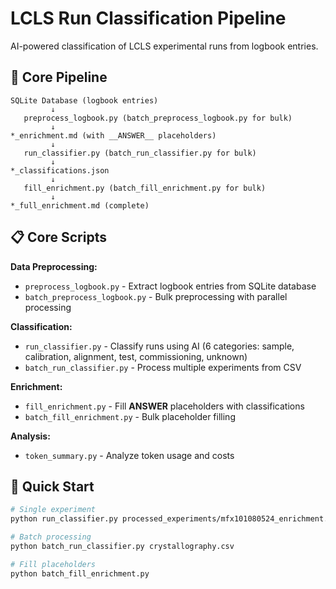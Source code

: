 # LCLS Run Classification Pipeline

AI-powered classification of LCLS experimental runs from logbook entries.

## 🔄 Core Pipeline

```
SQLite Database (logbook entries)
         ↓
   preprocess_logbook.py (batch_preprocess_logbook.py for bulk)
         ↓
*_enrichment.md (with __ANSWER__ placeholders)
         ↓
   run_classifier.py (batch_run_classifier.py for bulk)
         ↓
*_classifications.json
         ↓
   fill_enrichment.py (batch_fill_enrichment.py for bulk)
         ↓
*_full_enrichment.md (complete)
```

## 📋 Core Scripts

**Data Preprocessing:**
- `preprocess_logbook.py` - Extract logbook entries from SQLite database
- `batch_preprocess_logbook.py` - Bulk preprocessing with parallel processing

**Classification:**
- `run_classifier.py` - Classify runs using AI (6 categories: sample, calibration, alignment, test, commissioning, unknown)
- `batch_run_classifier.py` - Process multiple experiments from CSV

**Enrichment:**
- `fill_enrichment.py` - Fill __ANSWER__ placeholders with classifications
- `batch_fill_enrichment.py` - Bulk placeholder filling

**Analysis:**
- `token_summary.py` - Analyze token usage and costs

## 🚀 Quick Start

```bash
# Single experiment
python run_classifier.py processed_experiments/mfx101080524_enrichment.md

# Batch processing  
python batch_run_classifier.py crystallography.csv

# Fill placeholders
python batch_fill_enrichment.py
```